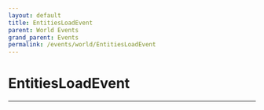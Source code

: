 ```yaml
---
layout: default
title: EntitiesLoadEvent
parent: World Events
grand_parent: Events
permalink: /events/world/EntitiesLoadEvent
---
```


# EntitiesLoadEvent

---
